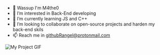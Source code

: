 - 👋 Wassup I'm M4the0
- 👀 I’m interested in Back-End developing
- 🌱 I’m currently learning JS and C++
- 💞️ I’m looking to collaborate on open-source projects and harden my back-end skils
- 📫 Reach me in githubRangel@protonmail.com

<img src="https://i.redd.it/u0p3zby0qr601.gif" alt="My Project GIF">

<!---
M4the0/M4the0 is a ✨ special ✨ repository because its `README.md` (this file) appears on your GitHub profile.
You can click the Preview link to take a look at your changes.
--->
